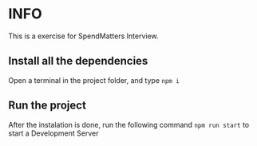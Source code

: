 # INFO

This is a exercise for SpendMatters Interview.

## Install all the dependencies

Open a terminal in the project folder, and type `npm i`

## Run the project

After the instalation is done, run the following command `npm run start` to start a Development Server
